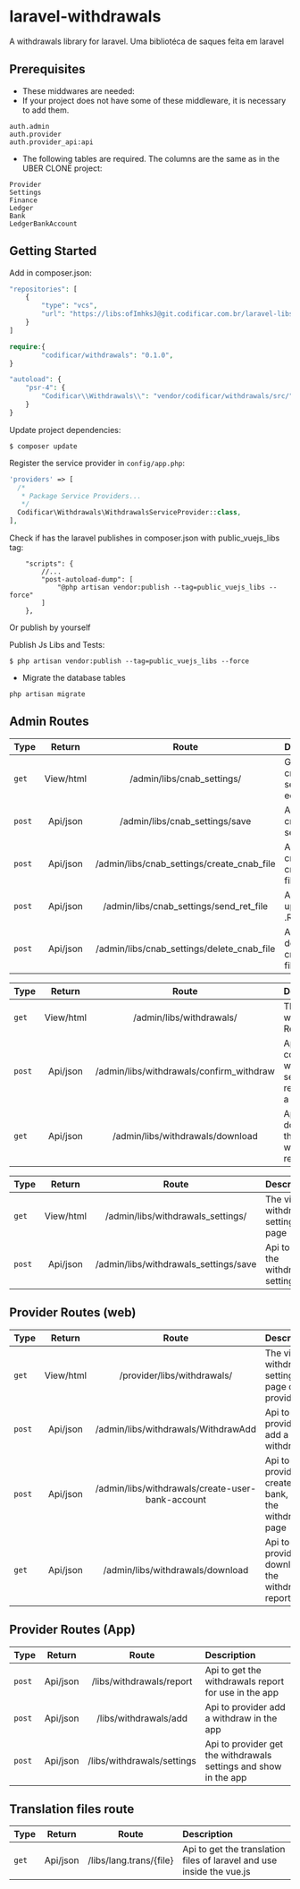 # laravel-withdrawals

A withdrawals library for laravel.
Uma bibliotéca de saques feita em laravel

## Prerequisites

- These middwares are needed:
- If your project does not have some of these middleware, it is necessary to add them.
```
auth.admin
auth.provider
auth.provider_api:api
```
- The following tables are required. The columns are the same as in the UBER CLONE project:
```
Provider
Settings
Finance
Ledger
Bank
LedgerBankAccount
```

## Getting Started


Add in composer.json:

```php
"repositories": [
    {
        "type": "vcs",
        "url": "https://libs:ofImhksJ@git.codificar.com.br/laravel-libs/laravel-withdrawals.git"
    }
]
```

```php
require:{
        "codificar/withdrawals": "0.1.0",
}
```

```php
"autoload": {
    "psr-4": {
        "Codificar\\Withdrawals\\": "vendor/codificar/withdrawals/src/"
    }
}
```
Update project dependencies:

```shell
$ composer update
```

Register the service provider in `config/app.php`:

```php
'providers' => [
  /*
   * Package Service Providers...
   */
  Codificar\Withdrawals\WithdrawalsServiceProvider::class,
],
```


Check if has the laravel publishes in composer.json with public_vuejs_libs tag:

```
    "scripts": {
        //...
		"post-autoload-dump": [
			"@php artisan vendor:publish --tag=public_vuejs_libs --force"
		]
	},
```

Or publish by yourself


Publish Js Libs and Tests:

```shell
$ php artisan vendor:publish --tag=public_vuejs_libs --force
```

- Migrate the database tables

```shell
php artisan migrate
```


## Admin Routes
| Type  | Return | Route  | Description |
| :------------ |:---------------: |:---------------:| :-----|
| `get` | View/html | /admin/libs/cnab_settings/ | Get the cnab settings edit page |
| `post` | Api/json | /admin/libs/cnab_settings/save | Api to save cnab settings | 
| `post` | Api/json | /admin/libs/cnab_settings/create_cnab_file | Api to create a cnab .REM file | 
| `post` | Api/json | /admin/libs/cnab_settings/send_ret_file | Api to upload .RET file | 
| `post` | Api/json | /admin/libs/cnab_settings/delete_cnab_file | Api to delete a cnab .REM  file| 

| Type  | Return | Route  | Description |
| :------------ |:---------------: |:---------------:| :-----|
| `get` | View/html | /admin/libs/withdrawals/ | The view of withdrawals Report |
| `post` | Api/json | /admin/libs/withdrawals/confirm_withdraw | Api to confirm a withdrawal sending a receipt and a date | 
| `get` | Api/json | /admin/libs/withdrawals/download | Api to download the withdrawals report |

| Type  | Return | Route  | Description |
| :------------ |:---------------: |:---------------:| :-----|
| `get` | View/html | /admin/libs/withdrawals_settings/ | The view of withdrawals settings page |
| `post` | Api/json | /admin/libs/withdrawals_settings/save | Api to edit the withdrawals settings |

## Provider Routes (web)
| Type  | Return | Route  | Description |
| :------------ |:---------------: |:---------------:| :-----|
| `get` | View/html | /provider/libs/withdrawals/ | The view of withdrawals settings page of provider |
| `post` | Api/json | /admin/libs/withdrawals/WithdrawAdd | Api to provider add a withdraw |
| `post` | Api/json | /admin/libs/withdrawals/create-user-bank-account | Api to provider create a bank, inside the withdrawal page |
| `get` | Api/json | /admin/libs/withdrawals/download | Api to provider download the withdrawals report |

## Provider Routes (App)
| Type  | Return | Route  | Description |
| :------------ |:---------------: |:---------------:| :-----|
| `post` | Api/json | /libs/withdrawals/report | Api to get the withdrawals report for use in the app |
| `post` | Api/json | /libs/withdrawals/add | Api to provider add a withdraw in the app |
| `post` | Api/json | /libs/withdrawals/settings | Api to provider get the withdrawals settings and show in the app |

## Translation files route
| Type  | Return | Route  | Description |
| :------------ |:---------------: |:---------------:| :-----|
| `get` | Api/json | /libs/lang.trans/{file} | Api to get the translation files of laravel and use inside the vue.js |
